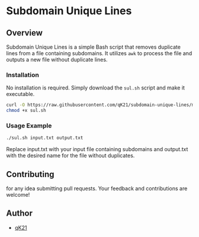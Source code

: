 # Subdomain Unique Lines



## Overview

Subdomain Unique Lines is a simple Bash script that removes duplicate lines from a file containing subdomains. It utilizes `awk` to process the file and outputs a new file without duplicate lines.


### Installation

No installation is required. Simply download the `sul.sh` script and make it executable.

```bash
curl -O https://raw.githubusercontent.com/qK21/subdomain-unique-lines/main/sul.sh
chmod +x sul.sh
```

### Usage Example

```bash
./sul.sh input.txt output.txt
```
Replace input.txt with your input file containing subdomains and output.txt with the desired name for the file without duplicates.


## Contributing

for any idea submitting pull requests. Your feedback and contributions are welcome!

## Author

- [qK21](https://github.com/qK21)
